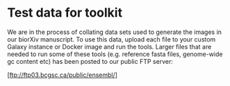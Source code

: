 # Test data for toolkit

We are in the process of collating data sets used to generate the images in our biorXiv manuscript. To use this data, upload each file to your custom Galaxy instance or Docker image and run the tools. 
Larger files that are needed to run some of these tools (e.g. reference fasta files, genome-wide gc content etc) has been posted to our public FTP server:

[ftp://ftp03.bcgsc.ca/public/ensembl/]

